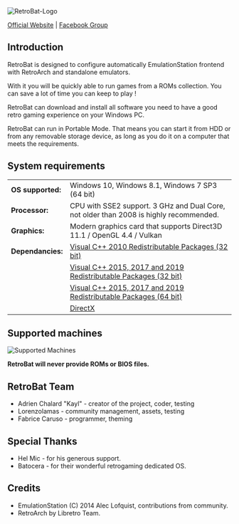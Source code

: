  <img src="https://www.retrobat.ovh/img/retrobat_logo.svg" alt="RetroBat-Logo" class="center"> 

[Official Website](https://www.retrobat.ovh) | [Facebook Group](https://www.facebook.com/groups/retrobat)

## Introduction

RetroBat is designed to configure automatically EmulationStation frontend with RetroArch and standalone emulators.

With it you will be quickly able to run games from a ROMs collection. You can save a lot of time you can keep to play !

RetroBat can download and install all software you need to have a good retro gaming experience on your Windows PC.

RetroBat can run in Portable Mode. That means you can start it from HDD or from any removable storage device, as long as you do it on a computer that meets the requirements.

## System requirements

|   |   |
|---|---|
|**OS supported:**|Windows 10, Windows 8.1, Windows 7 SP3 (64 bit)|
|**Processor:**|CPU with SSE2 support. 3 GHz and Dual Core, not older than 2008 is highly recommended.|
|**Graphics:**|Modern graphics card that supports Direct3D 11.1 / OpenGL 4.4 / Vulkan|
|**Dependancies:**|[Visual C++ 2010 Redistributable Packages (32 bit)](https://www.microsoft.com/en-US/download/details.aspx?id=5555)|
|   |[Visual C++ 2015, 2017 and 2019 Redistributable Packages (32 bit)](https://aka.ms/vs/16/release/vc_redist.x86.exe)|
|   |[Visual C++ 2015, 2017 and 2019 Redistributable Packages (64 bit)](https://aka.ms/vs/16/release/vc_redist.x64.exe)|
|   |[DirectX](https://www.microsoft.com/download/details.aspx?id=35)|


## Supported machines

![Supported Machines](https://www.retrobat.ovh/img/systems4.png)

**RetroBat will never provide ROMs or BIOS files.**

## RetroBat Team

- Adrien Chalard "Kayl" - creator of the project, coder, testing
- Lorenzolamas - community management, assets, testing
- Fabrice Caruso - programmer, theming

## Special Thanks

- Hel Mic - for his generous support.
- Batocera - for their wonderful retrogaming dedicated OS.

## Credits

- EmulationStation (C) 2014 Alec Lofquist, contributions from community.
- RetroArch by Libretro Team.
